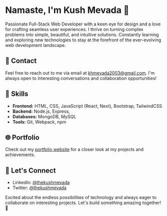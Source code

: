 # Namaste, I'm Kush Mevada 🙏

Passionate Full-Stack Web Developer with a keen eye for design and a love for crafting seamless user experiences. I thrive on turning complex problems into simple, beautiful, and intuitive solutions. Constantly learning and exploring new technologies to stay at the forefront of the ever-evolving web development landscape.

## 📧 Contact

Feel free to reach out to me via email at [khmevada2003@gmail.com](mailto:khmevada2003@gmail.com). I'm always open to interesting conversations and collaboration opportunities!

## 🚀 Skills

- **Frontend:** HTML, CSS, JavaScript (React, Next), Bootstrap, TailwindCSS
- **Backend:** Node.js, Express, 
- **Databases:** MongoDB, MySQL
- **Tools:** Git, Webpack, npm

## 🌐 Portfolio

Check out my [portfolio website](https://kushmevada.co) for a closer look at my projects and achievements.

## 👥 Let's Connect

- LinkedIn: [@thekushmevada](https://www.linkedin.com/in/thekushmevada/)
- Twitter: [@thekushmevada](https://twitter.com/thekushmevada)

Excited about the endless possibilities of technology and always eager to collaborate on interesting projects. Let's build something amazing together! 🚀
